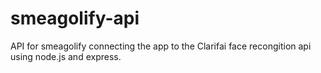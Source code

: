 # smeagolify-api

API for smeagolify connecting the app to the Clarifai face recongition api using node.js and express.